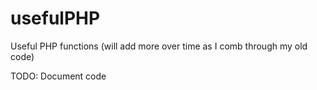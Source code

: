 usefulPHP
=========

Useful PHP functions
(will add more over time as I comb through my old code)

TODO: Document code 
